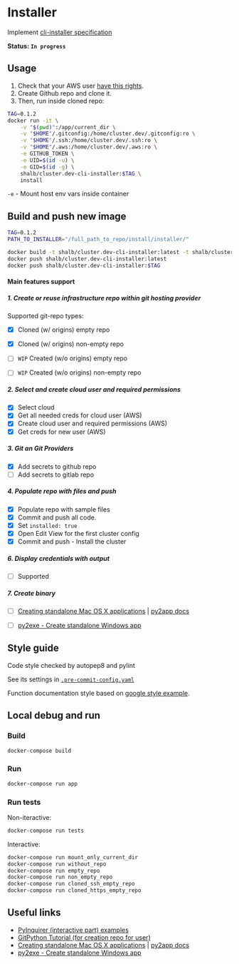# Installer

Implement [cli-installer specification](../../docs/design/cli-installer-design.md)

**Status: `In progress`**

## Usage

1. Check that your AWS user [have this rights](../installer_aws_install_req_permissions.json).
2. Create Github repo and clone it.
3. Then, run inside cloned repo:

```bash
TAG=0.1.2
docker run -it \
    -v "$(pwd)":/app/current_dir \
    -v "$HOME"/.gitconfig:/home/cluster.dev/.gitconfig:ro \
    -v "$HOME"/.ssh:/home/cluster.dev/.ssh:ro \
    -v "$HOME"/.aws:/home/cluster.dev/.aws:ro \
    -e GITHUB_TOKEN \
    -e UID=$(id -u) \
    -e GID=$(id -g) \
    shalb/cluster.dev-cli-installer:$TAG \
    install
```

`-e` - Mount host env vars inside container


## Build and push new image

```bash
TAG=0.1.2
PATH_TO_INSTALLER="/full_path_to_repo/install/installer/"

docker build -t shalb/cluster.dev-cli-installer:latest -t shalb/cluster.dev-cli-installer:$TAG "$PATH_TO_INSTALLER"
docker push shalb/cluster.dev-cli-installer:latest
docker push shalb/cluster.dev-cli-installer:$TAG
```

#### Main features support

##### 1. Create or reuse infrastructure repo within git hosting provider

Supported git-repo types:

- [x] Cloned (w/ origins) empty repo
- [x] Cloned (w/ origins) non-empty repo
- [ ] `WIP` Created (w/o origins) empty repo
- [ ] `WIP` Created (w/o origins) non-empty repo


##### 2. Select and create cloud user and required permissions

- [x] Select cloud
- [x] Get all needed creds for cloud user (AWS)
- [x] Create cloud user and required permissions (AWS)
- [x] Get creds for new user (AWS)

##### 3. Git an Git Providers

- [x] Add secrets to github repo
- [ ] Add secrets to gitlab repo

##### 4. Populate repo with files and push

- [x] Populate repo with sample files
- [x] Commit and push all code.
- [x] Set `installed: true`
- [x] Open Edit View for the first cluster config
- [x] Commit and push - Install the cluster

##### 6. Display credentials with output

- [ ] Supported

##### 7. Create binary

- [ ] [Creating standalone Mac OS X applications](https://www.metachris.com/2015/11/create-standalone-mac-os-x-applications-with-python-and-py2app/) | [py2app docs](https://py2app.readthedocs.io/en/latest/)
- [ ] [py2exe - Create standalone Windows app](https://www.py2exe.org/)



## Style guide

Code style checked by autopep8 and pylint

See its settings in [`.pre-commit-config.yaml`](https://github.com/shalb/cluster.dev/blob/master/.pre-commit-config.yaml)

Function documentation style based on [google style example](https://sphinxcontrib-napoleon.readthedocs.io/en/latest/example_google.html).

## Local debug and run

### Build

```bash
docker-compose build
```

### Run

```bash
docker-compose run app
```

### Run tests

Non-iteractive:

```bash
docker-compose run tests
```

Interactive:

```bash
docker-compose run mount_only_current_dir
docker-compose run without_repo
docker-compose run empty_repo
docker-compose run non_empty_repo
docker-compose run cloned_ssh_empty_repo
docker-compose run cloned_https_empty_repo
```


## Useful links

* [PyInquirer (interactive part) examples](https://github.com/CITGuru/PyInquirer#examples)
* [GitPython Tutorial (for creation repo for user)](https://gitpython.readthedocs.io/en/stable/tutorial.html)
* [Creating standalone Mac OS X applications](https://www.metachris.com/2015/11/create-standalone-mac-os-x-applications-with-python-and-py2app/) | [py2app docs](https://py2app.readthedocs.io/en/latest/)
* [py2exe - Create standalone Windows app](https://www.py2exe.org/)
